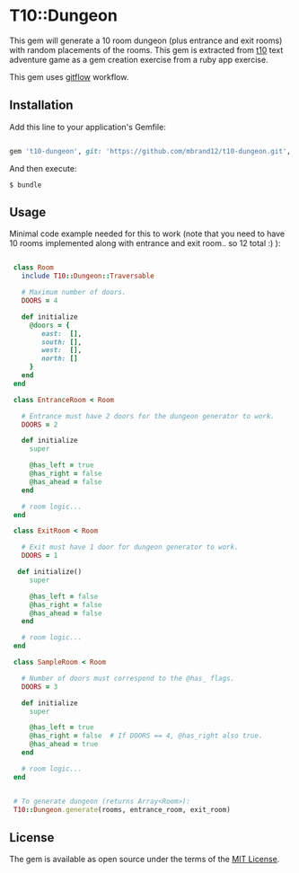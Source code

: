 # T10::Dungeon

This gem will generate a 10 room dungeon (plus entrance and exit rooms) with
random placements of the rooms. This gem is extracted from
[t10](https://github.com/mbrand12/t10) text adventure game as a gem creation
exercise from a ruby app exercise.

This gem uses [gitflow](https://github.com/petervanderdoes/gitflow-avh) workflow.

## Installation

Add this line to your application's Gemfile:

```ruby

gem 't10-dungeon', git: 'https://github.com/mbrand12/t10-dungeon.git', branch: 'develop'

```

And then execute:

    $ bundle

## Usage

Minimal code example needed for this to work (note that you need to have 10
rooms implemented along with entrance and exit room.. so 12 total :) ):

```ruby

 class Room
   include T10::Dungeon::Traversable

   # Maximum number of doors.
   DOORS = 4

   def initialize
     @doors = {
        east:  [],
        south: [],
        west:  [],
        north: []
     }
   end
 end

 class EntranceRoom < Room

   # Entrance must have 2 doors for the dungeon generator to work.
   DOORS = 2

   def initialize
     super

     @has_left = true
     @has_right = false
     @has_ahead = false
   end

   # room logic...
 end

 class ExitRoom < Room

   # Exit must have 1 door for dungeon generator to work.
   DOORS = 1

  def initialize()
     super

     @has_left = false
     @has_right = false
     @has_ahead = false
   end

   # room logic...
 end

 class SampleRoom < Room

   # Number of doors must correspond to the @has_ flags.
   DOORS = 3

   def initialize
     super

     @has_left = true
     @has_right = false  # If DOORS == 4, @has_right also true.
     @has_ahead = true
   end

   # room logic...
 end


 # To generate dungeon (returns Array<Room>):
 T10::Dungeon.generate(rooms, entrance_room, exit_room)

```
## License

The gem is available as open source under the terms of the [MIT
License](http://opensource.org/licenses/MIT).

